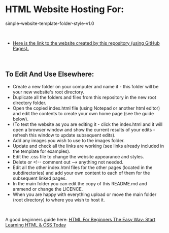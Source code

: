# HTML Website Hosting For:
simple-website-template-folder-style-v1.0

<br>

* [Here is the link to the website created by this repository (using GitHub Pages).](https://boxbot6.github.io/simple-website-template-folder-style-v1.0/)

<br>

## To Edit And Use Elsewhere:
* Create a new folder on your computer and name it - this folder will be your new website's root directory. 
* Duplicate all the folders and files from this repository in the new root directory folder.
* Open the copied index.html file (using Notepad or another html editor) and edit the contents to create your own home page (see the guide below).
* (To test the website as you are editing it - click the index.html and it will open a browser window and show the current results of your edits - refresh this window to update subsequent edits). 
* Add any images you wish to use to the images folder.
* Update and check all the links are working (see links already included in the template for examples).
* Edit the .css file to change the website appearance and styles.
* Delete or \<\!\-\- comment out \-\-\> anything not needed.
* Edit all the other index.html files for the other pages (located in the subdirectories) and add your own content to each of them for the subsequent linked pages.
* In the main folder you can edit the copy of this README.md and ammend or change the LICENCE.
* When you are happy with everything upload or move the main folder (root directory) to where you wish to host it.

<br>

A good beginners guide here: [HTML For Beginners The Easy Way: Start Learning HTML & CSS Today](https://html.com/)
